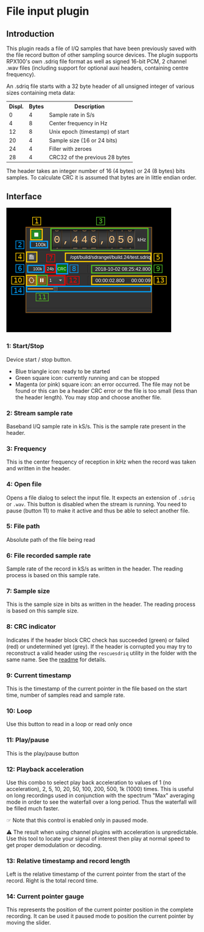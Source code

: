 <h1>File input plugin</h1>

<h2>Introduction</h2>

This plugin reads a file of I/Q samples that have been previously saved with the file record button of other sampling source devices. The plugin supports RPX100's own .sdriq file format as well as signed 16-bit PCM, 2 channel .wav files (including support for optional auxi headers, containing centre frequency).

An .sdriq file starts with a 32 byte header of all unsigned integer of various sizes containing meta data:

<table>
  <tr>
    <th>Displ.</th>
    <th>Bytes</th>
    <th>Description</th>
  </tr>
  <tr>
    <td>0</td>
    <td>4</td>
    <td>Sample rate in S/s</td>
  </tr>
  <tr>
    <td>4</td>
    <td>8</td>
    <td>Center frequency in Hz</td>
  </tr>
  <tr>
    <td>12</td>
    <td>8</td>
    <td>Unix epoch (timestamp) of start</td>
  </tr>
  <tr>
    <td>20</td>
    <td>4</td>
    <td>Sample size (16 or 24 bits)</td>
  </tr>
  <tr>
    <td>24</td>
    <td>4</td>
    <td>Filler with zeroes</td>
  </tr>
  <tr>
    <td>28</td>
    <td>4</td>
    <td>CRC32 of the previous 28 bytes</td>
  </tr>
</table>

The header takes an integer number of 16 (4 bytes) or 24 (8 bytes) bits samples. To calculate CRC it is assumed that bytes are in little endian order.

<h2>Interface</h2>

![File input plugin GUI](../../../doc/img/FileInput_plugin.png)

<h3>1: Start/Stop</h3>

Device start / stop button.

  - Blue triangle icon: ready to be started
  - Green square icon: currently running and can be stopped
  - Magenta (or pink) square icon: an error occurred. The file may not be found or this can be a header CRC error or the file is too small (less than the header length). You may stop and choose another file.

<h3>2: Stream sample rate</h3>

Baseband I/Q sample rate in kS/s. This is the sample rate present in the header.

<h3>3: Frequency</h3>

This is the center frequency of reception in kHz when the record was taken and written in the header.

<h3>4: Open file</h3>

Opens a file dialog to select the input file. It expects an extension of `.sdriq` or `.wav`. This button is disabled when the stream is running. You need to pause (button 11) to make it active and thus be able to select another file.

<h3>5: File path</h3>

Absolute path of the file being read

<h3>6: File recorded sample rate</h3>

Sample rate of the record in kS/s as written in the header. The reading process is based on this sample rate.

<h3>7: Sample size</h3>

This is the sample size in bits as written in the header. The reading process is based on this sample size.

<h3>8: CRC indicator</h3>

Indicates if the header block CRC check has succeeded (green) or failed (red) or undetermined yet (grey). If the header is corrupted you may try to reconstruct a valid header using the `rescuesdriq` utility in the folder with the same name. See the [readme](../../../rescuesdriq/readme.md) for details.

<h3>9: Current timestamp</h3>

This is the timestamp of the current pointer in the file based on the start time, number of samples read and sample rate.

<h3>10: Loop</h3>

Use this button to read in a loop or read only once

<h3>11: Play/pause</h3>

This is the play/pause button

<h3>12: Playback acceleration</h3>

Use this combo to select play back acceleration to values of 1 (no acceleration), 2, 5, 10, 20, 50, 100, 200, 500, 1k (1000) times. This is useful on long recordings used in conjunction with the spectrum "Max" averaging mode in order to see the waterfall over a long period. Thus the waterfall will be filled much faster.

&#9758; Note that this control is enabled only in paused mode.

&#9888; The result when using channel plugins with acceleration is unpredictable. Use this tool to locate your signal of interest then play at normal speed to get proper demodulation or decoding.

<h3>13: Relative timestamp and record length</h3>

Left is the relative timestamp of the current pointer from the start of the record. Right is the total record time.

<h3>14: Current pointer gauge</h3>

This represents the position of the current pointer position in the complete recording. It can be used it paused mode to position the current pointer by moving the slider.

